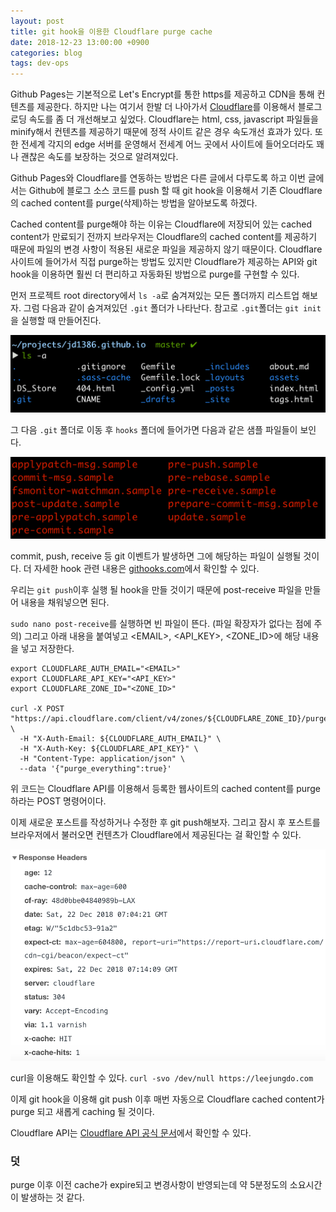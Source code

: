 ```yaml
---
layout: post
title: git hook을 이용한 Cloudflare purge cache
date: 2018-12-23 13:00:00 +0900
categories: blog
tags: dev-ops
---
```


Github Pages는 기본적으로 Let's Encrypt를 통한 https를 제공하고 CDN을 통해 컨텐츠를 제공한다. 하지만 나는 여기서 한발 더 나아가서 [Cloudflare](https://cloudflare.com)를 이용해서 블로그 로딩 속도를 좀 더 개선해보고 싶었다. Cloudflare는 html, css, javascript 파일들을 minify해서 컨텐츠를 제공하기 때문에 정적 사이트 같은 경우 속도개선 효과가 있다. 또한 전세계 각지의 edge 서버를 운영해서 전세계 어느 곳에서 사이트에 들어오더라도 꽤나 괜찮은 속도를 보장하는 것으로 알려져있다.

Github Pages와 Cloudflare를 연동하는 방법은 다른 글에서 다루도록 하고 이번 글에서는 Github에 블로그 소스 코드를 push 할 때 git hook을 이용해서 기존 Cloudflare의 cached content를 purge(삭제)하는 방법을 알아보도록 하겠다. 

Cached content를 purge해야 하는 이유는 Cloudflare에 저장되어 있는 cached content가 만료되기 전까지 브라우저는 Cloudflare의 cached content를 제공하기 때문에 파일의 변경 사항이 적용된 새로운 파일을 제공하지 않기 때문이다. Cloudflare 사이트에 들어가서 직접 purge하는 방법도 있지만 Cloudflare가 제공하는 API와 git hook을 이용하면 훨씬 더 편리하고 자동화된 방법으로 purge를 구현할 수 있다.

먼저 프로젝트 root directory에서 `ls -a`로 숨겨져있는 모든 폴더까지 리스트업 해보자. 그럼 다음과 같이 숨겨져있던 `.git` 폴더가 나타난다. 참고로 `.git`폴더는 `git init`을 실행할 때 만들어진다.

<img src="/assets/img/git-folder.png">

그 다음 `.git` 폴더로 이동 후 `hooks` 폴더에 들어가면 다음과 같은 샘플 파일들이 보인다.

<img src="/assets/img/git-hooks-content.png">

commit, push, receive 등 git 이벤트가 발생하면 그에 해당하는 파일이 실행될 것이다. 더 자세한 hook 관련 내용은 [githooks.com](https://githooks.com/)에서 확인할 수 있다.

우리는 `git push`이후 실행 될 hook을 만들 것이기 때문에 post-receive 파일을 만들어 내용을 채워넣으면 된다. 

`sudo nano post-receive`를 실행하면 빈 파일이 뜬다. (파일 확장자가 없다는 점에 주의) 그리고 아래 내용을 붙여넣고  \<EMAIL\>, \<API_KEY\>, \<ZONE_ID\>에 해당 내용을 넣고 저장한다.


```shell
export CLOUDFLARE_AUTH_EMAIL="<EMAIL>"
export CLOUDFLARE_API_KEY="<API_KEY>"
export CLOUDFLARE_ZONE_ID="<ZONE_ID>"

curl -X POST "https://api.cloudflare.com/client/v4/zones/${CLOUDFLARE_ZONE_ID}/purge_cache" \
  -H "X-Auth-Email: ${CLOUDFLARE_AUTH_EMAIL}" \
  -H "X-Auth-Key: ${CLOUDFLARE_API_KEY}" \
  -H "Content-Type: application/json" \
  --data '{"purge_everything":true}'
  ```

위 코드는 Cloudflare API를 이용해서 등록한 웹사이트의 cached content를 purge하라는 POST 명령어이다.

이제 새로운 포스트를 작성하거나 수정한 후 git push해보자. 그리고 잠시 후 포스트를 브라우저에서 불러오면 컨텐츠가 Cloudflare에서 제공된다는 걸 확인할 수 있다.

<img src="/assets/img/cloudflare-cached.png">

curl을 이용해도 확인할 수 있다.
`curl -svo /dev/null https://leejungdo.com`

이제 git hook을 이용해 git push 이후 매번 자동으로 Cloudflare cached content가 purge 되고 새롭게 caching 될 것이다.

Cloudflare API는 [Cloudflare API 공식 문서](https://api.cloudflare.com/)에서 확인할 수 있다.


### 덧
purge 이후 이전 cache가 expire되고 변경사항이 반영되는데 약 5분정도의 소요시간이 발생하는 것 같다.